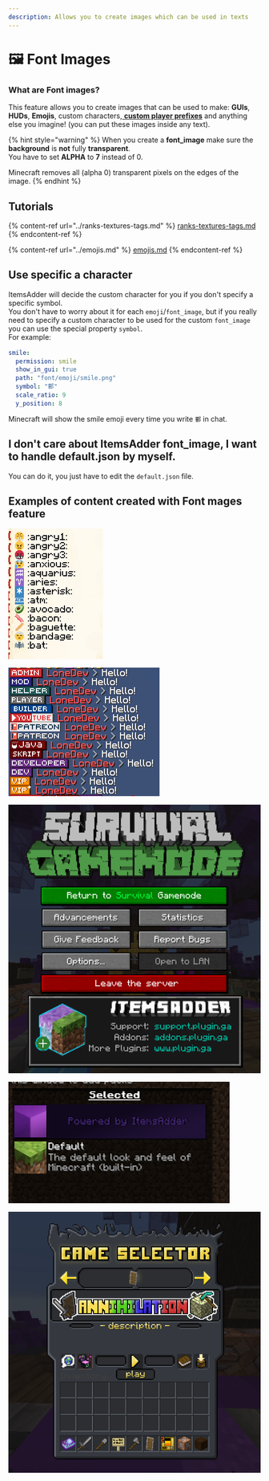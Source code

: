 ```yaml
---
description: Allows you to create images which can be used in texts
---
```


# 🖼 Font Images

### What are Font images?

This feature allows you to create images that can be used to make:  **GUIs**, **HUDs**, **Emojis**, custom characters,[ **custom player prefixes**](../ranks-textures-tags.md) and anything else you imagine! (you can put these images inside any text).

{% hint style="warning" %}
When you create a **font\_image** make sure the **background** is **not** fully **transparent**.\
You have to set **ALPHA** to **7** instead of 0.

Minecraft removes all (alpha 0) transparent pixels on the edges of the image.
{% endhint %}

## Tutorials

{% content-ref url="../ranks-textures-tags.md" %}
[ranks-textures-tags.md](../ranks-textures-tags.md)
{% endcontent-ref %}

{% content-ref url="../emojis.md" %}
[emojis.md](../emojis.md)
{% endcontent-ref %}

## Use specific a character

ItemsAdder will decide the custom character for you if you don't specify a specific symbol.\
You don't have to worry about it for each `emoji`/`font_image`, but if you really need to specify a custom character to be used for the custom `font_image` you can use the special property `symbol`.\
For example:

```yaml
smile:
  permission: smile
  show_in_gui: true
  path: "font/emoji/smile.png"
  symbol: "鄿"
  scale_ratio: 9
  y_position: 8
```

Minecraft will show the smile emoji every time you write `鄿` in chat.

## I don't care about ItemsAdder font\_image, I want to handle default.json by myself.

You can do it, you just have to edit the `default.json` file.

## Examples of content created with Font mages feature

![](<../../../../.gitbook/assets/immagine (106).png>)

![](<../../../../.gitbook/assets/image (27) (4) (1).png>)

![](<../../../../.gitbook/assets/immagine (107).png>)

![](<../../../../.gitbook/assets/immagine (108).png>)

![](<../../../../.gitbook/assets/immagine (109).png>)
